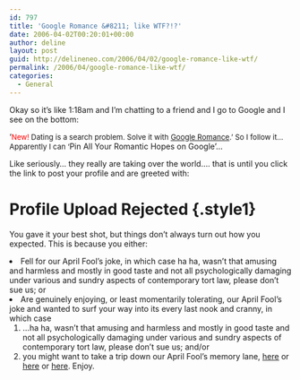 ```yaml
---
id: 797
title: 'Google Romance &#8211; like WTF?!?'
date: 2006-04-02T00:20:01+00:00
author: deline
layout: post
guid: http://delineneo.com/2006/04/02/google-romance-like-wtf/
permalink: /2006/04/google-romance-like-wtf/
categories:
  - General
---
```

Okay so it&#8217;s like 1:18am and I&#8217;m chatting to a friend and I go to Google and I see on the bottom:

&#8216;<font size="-1"><font color="#ff0000">New!</font> Dating is a search problem. Solve it with <a onmousedown="return rwt(this,'pro','hppweb:en_au','')" href="http://www.google.com.au/url?sa=t&#038;ct=pro&#038;cd=hppweb%3Aen_au&#038;url=http%3A//www.google.com/romance/&#038;ei=SYsuROP1Ac7yYISyxfkF">Google Romance</a>.&#8217; So I follow it&#8230; Apparently I can &#8216;</font><span class="header4">Pin All Your Romantic Hopes on Google&#8217;&#8230;</span>

Like seriously&#8230; they really are taking over the world&#8230;. that is until you click the link to post your profile and are greeted with:

# Profile Upload Rejected {.style1}

<p class="style1">
  You gave it your best shot, but things don&#8217;t always turn out how you expected. This is because you either:
</p>

<li class="style2">
  Fell for our April Fool’s joke, in which case ha ha, wasn&#8217;t that amusing and harmless and mostly in good taste and not all psychologically damaging under various and sundry aspects of contemporary tort law, please don&#8217;t sue us; or
</li>
<li class="style2">
  <span class="style2">Are genuinely enjoying, or least momentarily tolerating, our April Fool’s joke and wanted to surf your way into its every last nook and cranny, in which case</span><span class="style1"> </span> <ol>
    <li class="style1">
      &#8230;ha ha, wasn&#8217;t that amusing and harmless and mostly in good taste and not all psychologically damaging under various and sundry aspects of contemporary tort law, please don&#8217;t sue us; and/or
    </li>
    <li class="style1">
      you might want to take a trip down our April Fool’s memory lane, <u><a href="http://www.google.com/jobs/lunar_job.html">here</a></u> or <u><a href="http://www.google.com/technology/pigeonrank.html">here</a></u> or <u><a href="http://www.google.com/mentalplex/">here</a></u>. Enjoy.
    </li>
  </ol>
</li>

<span class="header4" />
